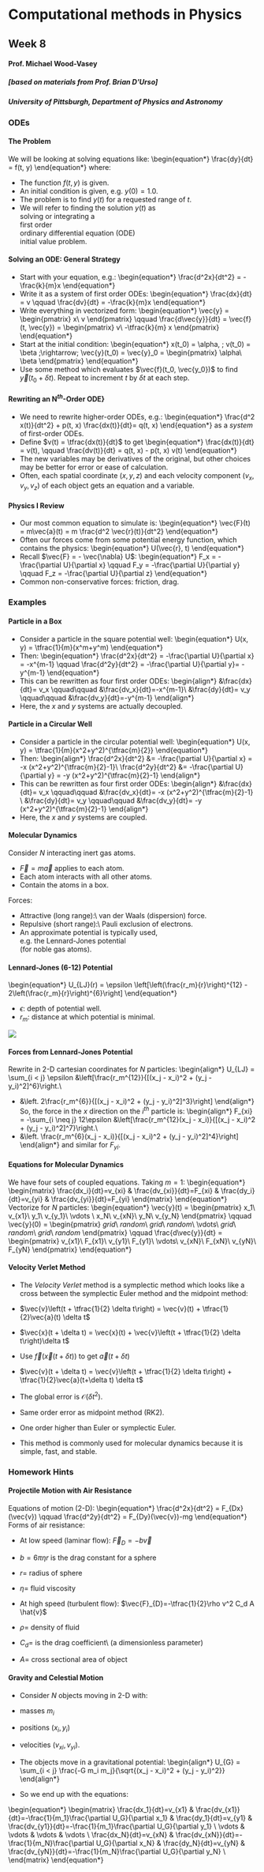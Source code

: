 # Computational methods in Physics
## Week 8
#### Prof. Michael Wood-Vasey
##### [based on materials from Prof. Brian D'Urso]
##### University of Pittsburgh, Department of Physics and Astronomy

### ODEs

#### The Problem
We will be looking at solving equations like:
\begin{equation*}
\frac{dy}{dt} = f(t, y)
\end{equation*}
where:  
* The function $f(t, y)$ is given.
* An initial condition is given, e.g. $y(0) = 1.0$.
* The problem is to find $y(t)$ for a requested range of $t$.
* We will refer to finding the solution $y(t)$ as  
solving or integrating a  
first order  
ordinary differential equation (ODE)  
initial value problem. 



#### Solving an ODE: General Strategy

* Start with your equation, e.g.:
\begin{equation*}
\frac{d^2x}{dt^2} = -\frac{k}{m}x
\end{equation*}
* Write it as a system of first order ODEs:
\begin{equation*}
\frac{dx}{dt} = v \qquad \frac{dv}{dt} = -\frac{k}{m}x
\end{equation*}
* Write everything in vectorized form:
\begin{equation*}
\vec{y} = 
\begin{pmatrix}
x\\
v
\end{pmatrix}
\qquad
\frac{d\vec{y}}{dt} = \vec{f}(t, \vec{y}) = 
\begin{pmatrix}
v\\
-\tfrac{k}{m} x
\end{pmatrix}
\end{equation*}
* Start at the initial condition:
\begin{equation*}
x(t_0) = \alpha, \;
v(t_0) = \beta \;\rightarrow\;
\vec{y}(t_0) = \vec{y}_0 = 
\begin{pmatrix}
\alpha\\
\beta
\end{pmatrix}
\end{equation*}
* Use some method which evaluates $\vec{f}(t_0, \vec{y_0})$ to find $\vec{y}(t_0+\delta t)$. Repeat to increment $t$ by $\delta t$ at each step.



#### Rewriting an N$^{th}$-Order ODE}

* We need to rewrite higher-order ODEs, e.g.:
\begin{equation*}
\frac{d^2 x(t)}{dt^2} + p(t, x) \frac{dx(t)}{dt}= q(t, x)
\end{equation*}
as a *system* of first-order ODEs.
* Define $v(t) = \tfrac{dx(t)}{dt}$ to get
\begin{equation*}
\frac{dx(t)}{dt} = v(t), \qquad \frac{dv(t)}{dt} = q(t, x) - p(t, x) v(t)
\end{equation*}
* The new variables may be derivatives of the original, but other choices may be better for error or ease of calculation.
* Often, each spatial coordinate $(x, y, z)$ and each velocity component $(v_x, v_y, v_z)$ of each object gets an equation and a variable.



#### Physics I Review

* Our most common equation to simulate is:
\begin{equation*}
\vec{F}(t) = m\vec{a}(t) = m \frac{d^2 \vec{r}(t)}{dt^2}
\end{equation*}
* Often our forces come from some potential energy function, which contains the physics:
\begin{equation*}
U(\vec{r}, t)
\end{equation*}
* Recall $\vec{F} = - \vec{\nabla} U$:
\begin{equation*}
F_x = -\frac{\partial U}{\partial x} \qquad
F_y = -\frac{\partial U}{\partial y} \qquad
F_z = -\frac{\partial U}{\partial z}
\end{equation*}
* Common non-conservative forces: friction, drag.



### Examples

#### Particle in a Box

* Consider a particle in the square potential well:
\begin{equation*}
U(x, y) = \tfrac{1}{m}(x^m+y^m)
\end{equation*}
* Then:
\begin{equation*}
\frac{d^2x}{dt^2} = -\frac{\partial U}{\partial x} = -x^{m-1} \qquad
\frac{d^2y}{dt^2} = -\frac{\partial U}{\partial y}= -y^{m-1}
\end{equation*}
* This can be rewritten as four first order ODEs:
\begin{align*}
&\frac{dx}{dt}= v_x \qquad\qquad &\frac{dv_x}{dt}=-x^{m-1}\\
&\frac{dy}{dt}= v_y \qquad\qquad &\frac{dv_y}{dt}=-y^{m-1}
\end{align*}
* Here, the $x$ and $y$ systems are actually decoupled.



#### Particle in a Circular Well

* Consider a particle in the circular potential well:
\begin{equation*}
U(x, y) = \tfrac{1}{m}(x^2+y^2)^{\tfrac{m}{2}}
\end{equation*}
* Then:
\begin{align*}
\frac{d^2x}{dt^2} &= -\frac{\partial U}{\partial x} = -x (x^2+y^2)^{\tfrac{m}{2}-1}\\
\frac{d^2y}{dt^2} &= -\frac{\partial U}{\partial y} = -y (x^2+y^2)^{\tfrac{m}{2}-1}
\end{align*}
* This can be rewritten as four first order ODEs:
\begin{align*}
&\frac{dx}{dt}= v_x \qquad\qquad &\frac{dv_x}{dt}= -x (x^2+y^2)^{\tfrac{m}{2}-1} \\
&\frac{dy}{dt}= v_y \qquad\qquad &\frac{dv_y}{dt}= -y (x^2+y^2)^{\tfrac{m}{2}-1}
\end{align*}
* Here, the $x$ and $y$ systems are coupled.



#### Molecular Dynamics
Consider $N$ interacting inert gas atoms.

* $\vec{F}=m\vec{a}$ applies to each atom.
* Each atom interacts with all other atoms.
* Contain the atoms in a box.

Forces:

* Attractive (long range):\\ van der Waals (dispersion) force.
* Repulsive (short range):\\ Pauli exclusion of electrons.
* An approximate potential is typically used,  
e.g. the Lennard-Jones potential  
(for noble gas atoms).



#### Lennard-Jones (6-12) Potential
\begin{equation*}
U_{LJ}(r) = \epsilon \left[\left(\frac{r_m}{r}\right)^{12} - 2\left(\frac{r_m}{r}\right)^{6}\right]
\end{equation*}

* $\epsilon$: depth of potential well.
* $r_m$: distance at which potential is minimal.

![](figures/Lennard-Jones-Potential.png)


#### Forces from Lennard-Jones Potential
Rewrite in 2-D cartesian coordinates for $N$ particles:
\begin{align*}
U_{LJ} = \sum_{i < j} \epsilon &\left[\frac{r_m^{12}}{[(x_j - x_i)^2 + (y_j - y_i)^2]^6}\right.\\ 
- &\left. 2\frac{r_m^{6}}{[(x_j - x_i)^2 + (y_j - y_i)^2]^3}\right]
\end{align*}
So, the force in the $x$ direction on the $i^{th}$ particle is:
\begin{align*}
F_{xi} = -\sum_{i \neq j} 12\epsilon &\left[\frac{r_m^{12}(x_j - x_i)}{[(x_j - x_i)^2 + (y_j - y_i)^2]^7}\right.\\ 
- &\left. \frac{r_m^{6}(x_j - x_i)}{[(x_j - x_i)^2 + (y_j - y_i)^2]^4}\right]
\end{align*}
and similar for $F_{yi}$.


#### Equations for Molecular Dynamics
We have four sets of coupled equations. Taking $m=1$:
\begin{equation*}
\begin{matrix}
\frac{dx_i}{dt}=v_{xi} & \frac{dv_{xi}}{dt}=F_{xi} & \frac{dy_i}{dt}=v_{yi} & \frac{dv_{yi}}{dt}=F_{yi}
\end{matrix}
\end{equation*}
Vectorize for $N$ particles:
\begin{equation*}
\vec{y}(t) = 
\begin{pmatrix}
x_1\\
v_{x1}\\
y_1\\
v_{y_1}\\
\vdots \\
x_N\\
v_{xN}\\
y_N\\
v_{y_N}
\end{pmatrix}
\qquad
\vec{y}(0) = 
\begin{pmatrix}
*grid*\\
*random*\\
*grid*\\
*random*\\
\vdots\\
*grid*\\
*random*\\
*grid*\\
*random*
\end{pmatrix}
\qquad
\frac{d\vec{y}}{dt} =  
\begin{pmatrix}
v_{x1}\\
F_{x1}\\
v_{y1}\\
F_{y1}\\
\vdots\\
v_{xN}\\
F_{xN}\\
v_{yN}\\
F_{yN}
\end{pmatrix}
\end{equation*}


#### Velocity Verlet Method

* The *Velocity Verlet* method is a symplectic method which looks like a cross between the symplectic Euler method and the midpoint method:

* $\vec{v}\left(t + \tfrac{1}{2} \delta t\right) = \vec{v}(t) + \tfrac{1}{2}\vec{a}(t) \delta t$
* $\vec{x}(t + \delta t) = \vec{x}(t) + \vec{v}\left(t + \tfrac{1}{2} \delta t\right)\delta t$
* Use $\vec{f}\left(\vec{x}(t+\delta t)\right)$ to get $\vec{a}(t+\delta t)$
* $\vec{v}(t + \delta t) = \vec{v}\left(t + \tfrac{1}{2} \delta t\right) + \tfrac{1}{2}\vec{a}(t+\delta t) \delta t$

* The global error is $\mathcal{O}\left(\delta t^2\right)$.

* Same order error as midpoint method (RK2).
* One order higher than Euler or symplectic Euler.

* This method is commonly used for molecular dynamics because it is simple, fast, and stable.



### Homework Hints

#### Projectile Motion with Air Resistance
Equations of motion (2-D):
\begin{equation*}
\frac{d^2x}{dt^2} = F_{Dx}(\vec{v}) \qquad
\frac{d^2y}{dt^2} = F_{Dy}(\vec{v})-mg
\end{equation*}
Forms of air resistance:

* At low speed (laminar flow): $\vec{F}_{D}=-b\vec{v}$

* $b=6\pi\eta r$ is the drag constant for a sphere
* $r=$ radius of sphere
* $\eta=$ fluid viscosity

* At high speed (turbulent flow): $\vec{F}_{D}=-\tfrac{1}{2}\rho v^2 C_d A \hat{v}$

* $\rho=$ density of fluid
* $C_d=$ is the drag coefficient\\ (a dimensionless parameter)
* $A=$ cross sectional area of object




#### Gravity and Celestial Motion

* Consider $N$ objects moving in 2-D with:

* masses $m_i$
* positions $(x_i, y_i)$
* velocities $(v_{xi}, v_{yi})$.

* The objects move in a gravitational potential:
\begin{align*}
U_{G} = \sum_{i < j} \frac{-G m_i m_j}{\sqrt{(x_j - x_i)^2 + (y_j - y_i)^2}}
\end{align*}
* So we end up with the equations:

\begin{equation*}
\begin{matrix}
\frac{dx_1}{dt}=v_{x1} & \frac{dv_{x1}}{dt}=-\frac{1}{m_1}\frac{\partial U_G}{\partial x_1} & \frac{dy_1}{dt}=v_{y1} & \frac{dv_{y1}}{dt}=-\frac{1}{m_1}\frac{\partial U_G}{\partial y_1} \\
\vdots & \vdots & \vdots & \vdots \\
\frac{dx_N}{dt}=v_{xN} & \frac{dv_{xN}}{dt}=-\frac{1}{m_N}\frac{\partial U_G}{\partial x_N} & \frac{dy_N}{dt}=v_{yN} & \frac{dv_{yN}}{dt}=-\frac{1}{m_N}\frac{\partial U_G}{\partial y_N} \\
\end{matrix}
\end{equation*}


